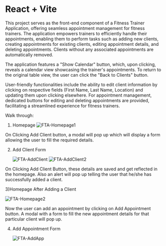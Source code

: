 # React + Vite

This project serves as the front-end component of a Fitness Trainer Application, offering seamless appointment management for fitness trainers. The application empowers trainers to efficiently handle their appointments, enabling them to perform tasks such as adding new clients, creating appointments for existing clients, editing appointment details, and deleting appointments. Clients without any associated appointments are automatically removed.

The application features a "Show Calendar" button, which, upon clicking, reveals a calendar view showcasing the trainer's appointments. To return to the original table view, the user can click the "Back to Clients" button.

User-friendly functionalities include the ability to edit client information by clicking on respective fields (First Name, Last Name, Location) and updating them upon clicking elsewhere. For appointment management, dedicated buttons for editing and deleting appointments are provided, facilitating a streamlined experience for fitness trainers.

Walk through:
1) Homepage
![FTA-Homepage1](https://github.com/Jayy-13/fitness-trainer-appointment/assets/97361502/5c6c381f-540c-4e58-ba12-097060089ff7)

On Clicking Add Client button, a modal will pop up which will display a form allowing the user to fill the required details.

2) Add Client Form


   ![FTA-AddClient](https://github.com/Jayy-13/fitness-trainer-appointment/assets/97361502/d1591782-de87-403c-95ec-eddf50d463da)
![FTA-AddClient2](https://github.com/Jayy-13/fitness-trainer-appointment/assets/97361502/69d42f93-d5ed-4df8-8737-9a3909f7bd2f)


On Clicking Add Client Button, these details are saved and get reflected in the homepage. Also an alert will pop up telling the user that he/she has successfully added a client.


3)Homepage After Adding a Client


![FTA-Homepage2](https://github.com/Jayy-13/fitness-trainer-appointment/assets/97361502/64e9d5c9-24de-45a5-8edd-174db8eb65e4)


Now the user can add an appointment by clicking on Add Appointment button. A modal with a form to fill the new appointment details for that particular client will pop up.


4) Add Appointment Form


   ![FTA-AddApp](https://github.com/Jayy-13/fitness-trainer-appointment/assets/97361502/43dcde9b-2089-4a88-9a90-67d342b7c154)

